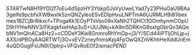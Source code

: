 $START$wN8H19YDl2f7oEu4dSpzHY3Ybkp0JsVyUweLYad7y23PHuOaU9BAa3gelfe9pcbfxXWBwxIk5znQNZyleoESvEDIpHxuLNPTmA6UJRMLH9i81ibexmex1BZCjBrRikxcf+TPogaKk1EOyPTsVso09xXaNh2TQHCt1OOmhynmCOpUD9rIYHwNNV3/FKagkfxeHAp3uS+UUJNkj+kA9ni5DRKnG8sxtgGbrQv3AQebNV1mQlnACa8Hz2+cCDDeY3Kw8GnmroRhYmDp+j3/Y/SCd44iPTljOhLjp+jAXS/dPBOyAAQRTWTj3O+xEVZzneyfnmsKpj4FpOwQXZnVKhhHeXddUnEm4uQDGuglFsUN9/Optrp+VFQvRoEOf2ismacP$END$